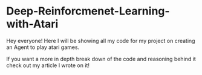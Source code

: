 # Deep-Reinforcmenet-Learning-with-Atari

Hey everyone!
Here I will be showing all my code for my project on creating an Agent to play atari games.










If you want a more in depth break down of the code and reasoning behind it check out my article I wrote on it!
[](https://mark-youngson5.medium.com/so-you-want-to-play-atari-games-e9252762a142)
